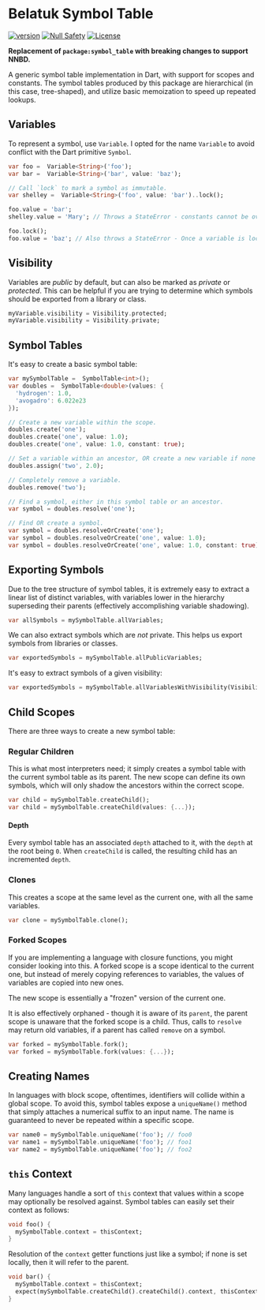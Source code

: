 # Belatuk Symbol Table

[![version](https://img.shields.io/badge/pub-v3.0.1-brightgreen)](https://pub.dartlang.org/packages/belatuk_symbol_table)
[![Null Safety](https://img.shields.io/badge/null-safety-brightgreen)](https://dart.dev/null-safety)
[![License](https://img.shields.io/github/license/dart-backend/belatuk-common-utilities)](https://github.com/dart-backend/belatuk-common-utilities/packages/symbol_table/LICENSE)

**Replacement of `package:symbol_table` with breaking changes to support NNBD.**

A generic symbol table implementation in Dart, with support for scopes and constants.
The symbol tables produced by this package are hierarchical (in this case, tree-shaped),
and utilize basic memoization to speed up repeated lookups.

## Variables

To represent a symbol, use `Variable`. I opted for the name
`Variable` to avoid conflict with the Dart primitive `Symbol`.

```dart
var foo =  Variable<String>('foo');
var bar =  Variable<String>('bar', value: 'baz');

// Call `lock` to mark a symbol as immutable.
var shelley =  Variable<String>('foo', value: 'bar')..lock();

foo.value = 'bar';
shelley.value = 'Mary'; // Throws a StateError - constants cannot be overwritten.

foo.lock();
foo.value = 'baz'; // Also throws a StateError - Once a variable is locked, it cannot be overwritten.
```

## Visibility

Variables are *public* by default, but can also be marked as *private* or *protected*. This can be helpful if you are trying
to determine which symbols should be exported from a library or class.

```dart
myVariable.visibility = Visibility.protected;
myVariable.visibility = Visibility.private;
```

## Symbol Tables

It's easy to create a basic symbol table:

```dart
var mySymbolTable =  SymbolTable<int>();
var doubles =  SymbolTable<double>(values: {
  'hydrogen': 1.0,
  'avogadro': 6.022e23
});

// Create a new variable within the scope.
doubles.create('one');
doubles.create('one', value: 1.0);
doubles.create('one', value: 1.0, constant: true);

// Set a variable within an ancestor, OR create a new variable if none exists.
doubles.assign('two', 2.0);

// Completely remove a variable.
doubles.remove('two');

// Find a symbol, either in this symbol table or an ancestor.
var symbol = doubles.resolve('one');

// Find OR create a symbol.
var symbol = doubles.resolveOrCreate('one');
var symbol = doubles.resolveOrCreate('one', value: 1.0);
var symbol = doubles.resolveOrCreate('one', value: 1.0, constant: true);
```

## Exporting Symbols

Due to the tree structure of symbol tables, it is extremely easy to
extract a linear list of distinct variables, with variables lower in the hierarchy superseding their parents
(effectively accomplishing variable shadowing).

```dart
var allSymbols = mySymbolTable.allVariables;
```

We can also extract symbols which are *not* private. This helps us export symbols from libraries
or classes.

```dart
var exportedSymbols = mySymbolTable.allPublicVariables;
```

It's easy to extract symbols of a given visibility:

```dart
var exportedSymbols = mySymbolTable.allVariablesWithVisibility(Visibility.protected);
```

## Child Scopes

There are three ways to create a new symbol table:

### Regular Children

This is what most interpreters need; it simply creates a symbol table with the current symbol table
as its parent. The new scope can define its own symbols, which will only shadow the ancestors within the
correct scope.

```dart
var child = mySymbolTable.createChild();
var child = mySymbolTable.createChild(values: {...});
```

#### Depth

Every symbol table has an associated `depth` attached to it, with the `depth` at the root
being `0`. When `createChild` is called, the resulting child has an incremented `depth`.

### Clones

This creates a scope at the same level as the current one, with all the same variables.

```dart
var clone = mySymbolTable.clone();
```

### Forked Scopes

If you are implementing a language with closure functions, you might consider looking into this.
A forked scope is a scope identical to the current one, but instead of merely copying references
to variables, the values of variables are copied into new ones.

The new scope is essentially a "frozen" version of the current one.

It is also effectively orphaned - though it is aware of its `parent`, the parent scope is unaware
that the forked scope is a child. Thus, calls to `resolve` may return old variables, if a parent
has called `remove` on a symbol.

```dart
var forked = mySymbolTable.fork();
var forked = mySymbolTable.fork(values: {...});
```

## Creating Names

In languages with block scope, oftentimes, identifiers will collide within a global scope.
To avoid this, symbol tables expose a `uniqueName()` method that simply attaches a numerical suffix to
an input name. The name is guaranteed to never be repeated within a specific scope.

```dart
var name0 = mySymbolTable.uniqueName('foo'); // foo0
var name1 = mySymbolTable.uniqueName('foo'); // foo1
var name2 = mySymbolTable.uniqueName('foo'); // foo2
```

## `this` Context

Many languages handle a sort of `this` context that values within a scope may
optionally be resolved against. Symbol tables can easily set their context
as follows:

```dart
void foo() {
  mySymbolTable.context = thisContext;
}
```

Resolution of the `context` getter functions just like a symbol; if none is
set locally, then it will refer to the parent.

```dart
void bar() {
  mySymbolTable.context = thisContext;
  expect(mySymbolTable.createChild().createChild().context, thisContext);
}
```
